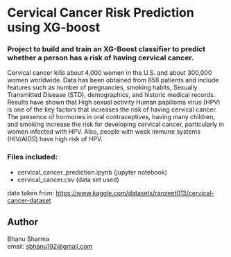 # Cervical Cancer Risk Prediction using XG-boost

### Project to build and train an XG-Boost classifier to predict whether a person has a risk of having cervical cancer.

 
Cervical cancer kills about 4,000 women in the U.S. and 
about 300,000 women worldwide. Data has been 
obtained from 858 patients and include features
such as number of pregnancies, smoking habits,
Sexually Transmitted Disease (STD), demographics,
and historic medical records. Results have shown 
that High sexual activity Human papilloma virus 
(HPV) is one of the key factors that increases
the risk of having cervical cancer. The presence of hormones in oral contraceptives, having many children, and smoking increase the risk for developing cervical cancer, particularly in women infected with HPV. Also, people with weak immune systems (HIV/AIDS) have high risk of HPV.
    

###  Files included:

* cervical_cancer_prediction.ipynb (jupyter notebook)
* cervical_cancer.csv (data set used)

data taken from: https://www.kaggle.com/datasets/ranzeet013/cervical-cancer-dataset
## Author
Bhanu Sharma \
email: sbhanu192@gmail.com 


  

